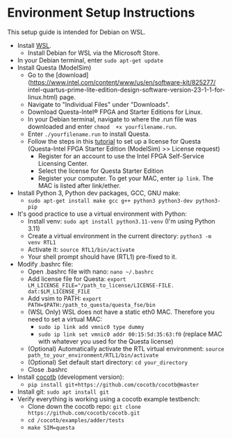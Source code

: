 # Environment Setup Instructions

This setup guide is intended for Debian on WSL.



- Install [WSL](https://learn.microsoft.com/en-us/windows/wsl/installf).
    - Install Debian for WSL via the Microsoft Store.
- In your Debian terminal, enter `sudo apt-get update`
- Install Questa (ModelSim)
    - Go to the [download](https://www.intel.com/content/www/us/en/software-kit/825277/ intel-quartus-prime-lite-edition-design-software-version-23-1-1-for-linux.html) page.
    - Navigate to "Individual Files" under "Downloads".
    - Download Questa-Intel® FPGA and Starter Editions for Linux.
    - In your Debian terminal, navigate to where the .run file was downloaded and enter `chmod  +x yourfilename.run`.
    - Enter `./yourfilename.run` to install Questa.
    - Follow the steps in this [tutorial](https://vhdlwhiz.com/free-vhdl-simulator-alternatives/) to set up a license for Questa (Questa-Intel FPGA Starter Edition (ModelSim) >> License request)
      - Register for an account to use the Intel FPGA Self-Service Licensing Center.
      - Select the license for Questa Starter Edition
      - Register your computer. To get your MAC, enter `ip link`. The MAC is listed after link/ether.
- Install Python 3, Python dev packages, GCC, GNU make: 
    - `sudo apt-get install make gcc g++ python3 python3-dev python3-pip`
- It's good practice to use a virtual environment with Python:
    - Install venv: `sudo apt install python3.11-venv` (I'm using Python 3.11)
    - Create a virtual environment in the current directory: `python3 -m venv RTL1`
    - Activate it: `source RTL1/bin/activate`
    - Your shell prompt should have (RTL1) pre-fixed to it.
- Modify .bashrc file:
    - Open .bashrc file with nano: `nano ~/.bashrc`
    - Add license file for Questa: `export LM_LICENSE_FILE="/path_to_license/LICENSE-FILE.  dat:$LM_LICENSE_FILE`
    - Add vsim to PATH: `export PATH=$PATH:/path_to_questa/questa_fse/bin`
    - (WSL Only) WSL does not have a static eth0 MAC. Therefore you need to set a virtual MAC:
      - `sudo ip link add vmnic0 type dummy`
      - `sudo ip link set vmnic0 addr 00:15:5d:35:63:f0` (replace MAC with whatever you used for the Questa license)
    - (Optional) Automatically activate the RTL virtual environment: `source  path_to_your_environment/RTL1/bin/activate`
    - (Optional) Set default start directory: `cd your_directory`
    - Close .bashrc
- Install [cocotb](https://docs.cocotb.org/en/stable/install.html) (development version): 
    - `pip install git+https://github.com/cocotb/cocotb@master`
- Install git: `sudo apt install git`
- Verify everything is working using a cocotb example testbench:
    - Clone down the cocotb repo: `git clone https://github.com/cocotb/cocotb.git`
    - `cd /cocotb/examples/adder/tests`
    - `make SIM=questa`